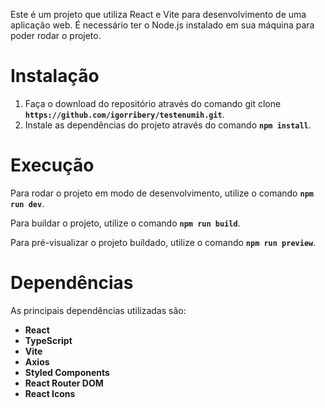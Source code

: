 Este é um projeto que utiliza React e Vite para desenvolvimento de uma aplicação web. É necessário ter o Node.js instalado em sua máquina para poder rodar o projeto.

# **Instalação**

1. Faça o download do repositório através do comando git clone **`https://github.com/igorribery/testenumih.git`**.
2. Instale as dependências do projeto através do comando **`npm install`**.

# **Execução**

Para rodar o projeto em modo de desenvolvimento, utilize o comando **`npm run dev`**.

Para buildar o projeto, utilize o comando **`npm run build`**.

Para pré-visualizar o projeto buildado, utilize o comando **`npm run preview`**.

# **Dependências**

As principais dependências utilizadas são:

* **React**
* **TypeScript**
* **Vite**
* **Axios**
* **Styled Components**
* **React Router DOM**
* **React Icons**
